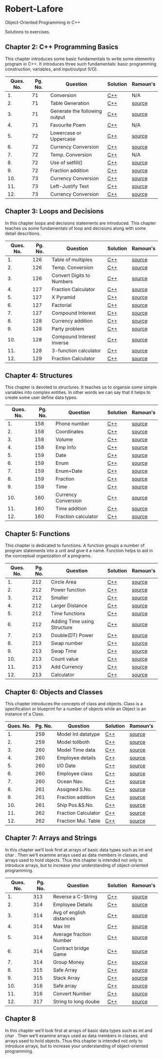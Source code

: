 # Robert-Lafore

Object-Oriented Programming in C++

Solutions to exercises.

## Chapter 2: C++ Programming Basics

This chapter introduces some basic fundamentals to write some elementry program in C++. It introduces three such fundamentals: basic programming construction, variables, and input/output (I/O).

|Ques. No.|Pg. No.|Question|Solution|Ramoun's|
|---------|-------|--------|--------|--------|
|1.|71|Conversion|[C++](./phoenix/Chapter-2/1.cpp)|N/A
|2.|71|Table Generation|[C++](./phoenix/Chapter-2/2.cpp)|[source](./ramoun/chapter_02/ex2_2.cpp)
|3.|71|Generate the following output|[C++](./phoenix/Chapter-2/3.cpp)|[source](./ramoun/chapter_02/ex2_3.cpp)
|4.|71|Favourite Poem|[C++](./phoenix/Chapter-2/4.cpp)|N/A
|5.|72|Lowercase or Uppercase|[C++](./phoenix/Chapter-2/5.cpp)|[source](./ramoun/chapter_02/ex2_5.cpp)
|6.|72|Currency Conversion|[C++](./phoenix/Chapter-2/6.cpp)|[source](./ramoun/chapter_02/ex2_6.cpp)
|7.|72|Temp. Conversion|[C++](./phoenix/Chapter-2/7.cpp)|N/A
|8.|72|Use of setfill()|[C++](./phoenix/Chapter-2/8.cpp)|[source](./ramoun/chapter_02/ex2_8.cpp)
|9.|72|Fraction addition|[C++](./phoenix/Chapter-2/9.cpp)|[source](./ramoun/chapter_02/ex2_9.cpp)
|10.|73|Currency Conversion|[C++](./phoenix/Chapter-2/10.cpp)|[source](./ramoun/chapter_02/ex2_10.cpp)
|11.|73|Left-Justify Text|[C++](./phoenix/Chapter-2/11.cpp)|[source](./ramoun/chapter_02/ex2_11.cpp)
|12.|73|Currency Conversion|[C++](./phoenix/Chapter-2/12.cpp)|[source](./ramoun/chapter_02/ex2_12.cpp)

## Chapter 3: Loops and Decisions

In this chapter loops and decisions statements are introduced. This chapter teaches us some fundamentals of loop and decisions along with some detail descritions.

|Ques. No.|Pg. No.|Question|Solution|Ramoun's|
|---------|-------|--------|--------|--------|
|1.|126|Table of multiples|[C++](./phoenix/Chapter-3/1.cpp)|[source](./ramoun/chapter_)
|2.|126|Temp. Conversion|[C++](./phoenix/Chapter-3/2.cpp)|[source](./ramoun/chapter_)
|3.|126|Convert Digits to Numbers|[C++](./phoenix/Chapter-3/3.cpp)|[source](./ramoun/chapter_)
|4.|127|Fraction Calculator|[C++](./phoenix/Chapter-3/4.cpp)|[source](./ramoun/chapter_)
|5.|127|X Pyramid|[C++](./phoenix/Chapter-3/5.cpp)|[source](./ramoun/chapter_)
|6.|127|Factorial|[C++](./phoenix/Chapter-3/6.cpp)|[source](./ramoun/chapter_)
|7.|127|Compound Interest|[C++](./phoenix/Chapter-3/7.cpp)|[source](./ramoun/chapter_)
|8.|128|Currency addition|[C++](./phoenix/Chapter-3/8.cpp)|[source](./ramoun/chapter_)
|9.|128|Party problem|[C++](./phoenix/Chapter-3/9.cpp)|[source](./ramoun/chapter_)
|10.|128|Compound Interest inverse|[C++](./phoenix/Chapter-3/10.cpp)|[source](./ramoun/chapter_)
|11.|128|3-function calculator|[C++](./phoenix/Chapter-3/11.cpp)|[source](./ramoun/chapter_)
|12.|129|Fraction Calculator|[C++](./phoenix/Chapter-3/12.cpp)|[source](./ramoun/chapter_)

## Chapter 4: Structures

This chapter is devoted to structures. It teaches us to organsie some simple variables into complex entities. In other words we can say that it helps to create some user define data types.

|Ques. No.|Pg. No.|Question|Solution|Ramoun's|
|---------|-------|--------|--------|--------|
|1.|158|Phone number|[C++](./phoenix/Chapter-4/1.cpp)|[source](./ramoun/chapter_)
|2.|158|Coordinates|[C++](./phoenix/Chapter-4/2.cpp)|[source](./ramoun/chapter_)
|3.|158|Volume|[C++](./phoenix/Chapter-4/3.cpp)|[source](./ramoun/chapter_)
|4.|158|Emp Info|[C++](./phoenix/Chapter-4/4.cpp)|[source](./ramoun/chapter_)
|5.|159|Date|[C++](./phoenix/Chapter-4/5.cpp)|[source](./ramoun/chapter_)
|6.|159|Enum|[C++](./phoenix/Chapter-4/6.cpp)|[source](./ramoun/chapter_)
|7.|159|Enum+Date|[C++](./phoenix/Chapter-4/7.cpp)|[source](./ramoun/chapter_)
|8.|159|Fraction|[C++](./phoenix/Chapter-4/8.cpp)|[source](./ramoun/chapter_)
|9.|159|Time|[C++](./phoenix/Chapter-4/9.cpp)|[source](./ramoun/chapter_)
|10.|160|Currency Conversion|[C++](./phoenix/Chapter-4/10.cpp)|[source](./ramoun/chapter_)
|11.|160|Time addition|[C++](./phoenix/Chapter-4/11.cpp)|[source](./ramoun/chapter_)
|12.|160|Fraction calculator|[C++](./phoenix/Chapter-4/12.cpp)|[source](./ramoun/chapter_)

## Chapter 5: Functions

This chapter is dedicated to functions. A function groups a number of program statements into a unit and give it a name. Function helps to aid in the conceptual organization of a programs.

|Ques. No.|Pg. No.|Question|Solution|Ramoun's|
|---------|-------|--------|--------|--------|
|1.|212|Circle Area|[C++](./phoenix/Chapter-5/1.cpp)|[source](./ramoun/chapter_)
|2.|212|Power function|[C++](./phoenix/Chapter-5/2.cpp)|[source](./ramoun/chapter_)
|3.|212|Smaller|[C++](./phoenix/Chapter-5/3.cpp)|[source](./ramoun/chapter_)
|4.|212|Larger Distance|[C++](./phoenix/Chapter-5/4.cpp)|[source](./ramoun/chapter_)
|5.|212|Time functions|[C++](./phoenix/Chapter-5/5.cpp)|[source](./ramoun/chapter_)
|6.|212|Adding Time using Structure|[C++](./phoenix/Chapter-5/6.cpp)|[source](./ramoun/chapter_)
|7.|213|Double(DT) Power|[C++](./phoenix/Chapter-5/7.cpp)|[source](./ramoun/chapter_)
|8.|213|Swap number|[C++](./phoenix/Chapter-5/8.cpp)|[source](./ramoun/chapter_)
|9.|213|Swap Time|[C++](./phoenix/Chapter-5/9.cpp)|[source](./ramoun/chapter_)
|10.|213|Count value|[C++](./phoenix/Chapter-5/10.cpp)|[source](./ramoun/chapter_)
|11.|213|Add Currency|[C++](./phoenix/Chapter-5/11.cpp)|[source](./ramoun/chapter_)
|12.|213|Calculator|[C++](./phoenix/Chapter-5/12.cpp)|[source](./ramoun/chapter_)

## Chapter 6: Objects and Classes

This chapter introduces the concepts of class and objects. Class is a specification or blueprint for a number of objects while an Object is an instance of a Class.

|Ques. No.|Pg. No.|Question|Solution|Ramoun's|
|---------|-------|--------|--------|--------|
|1.|259|Model Int datatype|[C++](./phoenix/Chapter-6/1.cpp)|[source](./ramoun/chapter_)
|2.|259|Model tollboth|[C++](./phoenix/Chapter-6/2.cpp)|[source](./ramoun/chapter_)
|3.|260|Model Time data|[C++](./phoenix/Chapter-6/3.cpp)|[source](./ramoun/chapter_)
|4.|260|Employee details|[C++](./phoenix/Chapter-6/4.cpp)|[source](./ramoun/chapter_)
|5.|260|I/O Date|[C++](./phoenix/Chapter-6/5.cpp)|[source](./ramoun/chapter_)
|6.|260|Employee class|[C++](./phoenix/Chapter-6/6.cpp)|[source](./ramoun/chapter_)
|7.|260|Ocean Nav.|[C++](./phoenix/Chapter-6/7.cpp)|[source](./ramoun/chapter_)
|8.|261|Assigned S.No.|[C++](./phoenix/Chapter-6/8.cpp)|[source](./ramoun/chapter_)
|9.|261|Fraction addition|[C++](./phoenix/Chapter-6/9.cpp)|[source](./ramoun/chapter_)
|10.|261|Ship Pos.&S.No.|[C++](./phoenix/Chapter-6/10.cpp)|[source](./ramoun/chapter_)
|11.|262|Fraction Calculator|[C++](./phoenix/Chapter-6/11.cpp)|[source](./ramoun/chapter_)
|12.|262|Fraction Mul. Table|[C++](./phoenix/Chapter-6/12.cpp)|[source](./ramoun/chapter_)

## Chapter 7: Arrays and Strings

In this chapter we’ll look first at arrays of basic data types such as int and char . Then we’ll examine arrays used as data members in classes, and arrays used to hold objects. Thus this chapter is intended not only to introduce arrays, but to increase your understanding of object-oriented programming.

|Ques. No.|Pg. No.|Question|Solution|Ramoun's|
|---------|-------|--------|--------|--------|
|1.|313|Reverse a C-String|[C++](./phoenix/Chapter-7/1.cpp)|[source](./ramoun/chapter_)
|2.|314|Employee Details|[C++](./phoenix/Chapter-7/2.cpp)|[source](./ramoun/chapter_)
|3.|314|Avg of english distances|[C++](./phoenix/Chapter-7/3.cpp)|[source](./ramoun/chapter_)
|4.|314|Max Int|[C++](./phoenix/Chapter-7/4.cpp)|[source](./ramoun/chapter_)
|5.|314|Average fraction Number|[C++](./phoenix/Chapter-7/5.cpp)|[source](./ramoun/chapter_)
|6.|314|Contract bridge Game|[C++](./phoenix/Chapter-7/6.cpp)|[source](./ramoun/chapter_)
|7.|314|Group Money|[C++](./phoenix/Chapter-7/7.cpp)|[source](./ramoun/chapter_)
|8.|315|Safe Array|[C++](./phoenix/Chapter-7/8.cpp)|[source](./ramoun/chapter_)
|9.|315|Stack Array|[C++](./phoenix/Chapter-7/9.cpp)|[source](./ramoun/chapter_)
|10.|316|Safe array|[C++](./phoenix/Chapter-7/10.cpp)|[source](./ramoun/chapter_)
|11.|316|Convert Number|[C++](./phoenix/Chapter-7/11.cpp)|[source](./ramoun/chapter_)
|12.|317|String to long doube|[C++](./phoenix/Chapter-7/12.cpp)|[source](./ramoun/chapter_)

## Chapter 8

In this chapter we’ll look first at arrays of basic data types such as int and char . Then we’ll examine arrays used as data members in classes, and arrays used to hold objects. Thus this chapter is intended not only to introduce arrays, but to increase your understanding of object-oriented programming.
